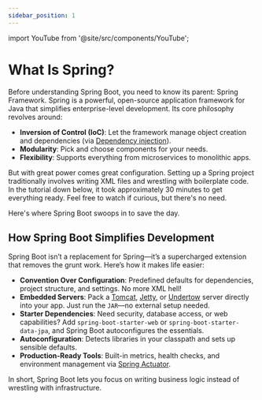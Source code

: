 ```yaml
---
sidebar_position: 1
---
```


import YouTube from '@site/src/components/YouTube';

# What Is Spring?

Before understanding Spring Boot, you need to know its parent: Spring Framework. Spring is a powerful, open-source application framework for Java that simplifies enterprise-level development. Its core philosophy revolves around:

* **Inversion of Control (IoC)**: Let the framework manage object creation and dependencies (via [Dependency injection](/spring-boot-in-a-nutshell/dependency-injection)).
* **Modularity**: Pick and choose components for your needs.
* **Flexibility**: Supports everything from microservices to monolithic apps.

But with great power comes great configuration. Setting up a Spring project traditionally involves writing XML files and wrestling with boilerplate code. In the tutorial down below, it took approximately 30 minutes to get everything ready. Feel free to watch if curious, but there's no need.

<YouTube id="e8aSyQo0nHo" />

Here's where Spring Boot swoops in to save the day.

## How Spring Boot Simplifies Development

Spring Boot isn’t a replacement for Spring—it’s a supercharged extension that removes the grunt work. Here’s how it makes life easier:

* **Convention Over Configuration**: Predefined defaults for dependencies, project structure, and settings. No more XML hell!
* **Embedded Servers**: Pack a [Tomcat](https://tomcat.apache.org/), [Jetty](https://jetty.org/index.html), or [Undertow](https://undertow.io/) server directly into your app. Just run the `JAR`—no external setup needed.
* **Starter Dependencies**: Need security, database access, or web capabilities? Add `spring-boot-starter-web` or `spring-boot-starter-data-jpa`, and Spring Boot autoconfigures the essentials.
* **Autoconfiguration**: Detects libraries in your classpath and sets up sensible defaults.
* **Production-Ready Tools**: Built-in metrics, health checks, and environment management via [Spring Actuator](https://github.com/spring-projects/spring-boot/tree/v3.4.2/spring-boot-project/spring-boot-actuator).

In short, Spring Boot lets you focus on writing business logic instead of wrestling with infrastructure.
